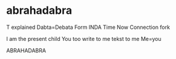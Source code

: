 # abrahadabra
T explained
Dabta=Debata 
Form INDA 
Time Now 
Connection fork

I am the present child
You too
write to me
tekst to me 
Me=you 

ABRAHADABRA 
